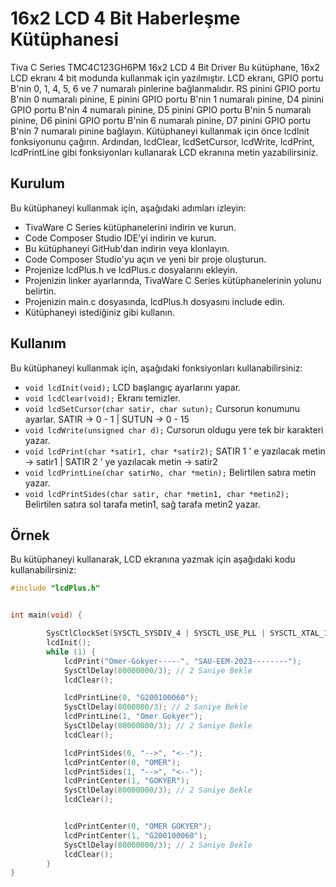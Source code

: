 
# 16x2 LCD 4 Bit Haberleşme Kütüphanesi
Tiva C Series TMC4C123GH6PM 16x2 LCD 4 Bit Driver
Bu kütüphane, 16x2 LCD ekranı 4 bit modunda kullanmak için yazılmıştır. LCD ekranı, GPIO portu B'nin 0, 1, 4, 5, 6 ve 7 numaralı pinlerine bağlanmalıdır. RS pinini GPIO portu B'nin 0 numaralı pinine, E pinini GPIO portu B'nin 1 numaralı pinine, D4 pinini GPIO portu B'nin 4 numaralı pinine, D5 pinini GPIO portu B'nin 5 numaralı pinine, D6 pinini GPIO portu B'nin 6 numaralı pinine, D7 pinini GPIO portu B'nin 7 numaralı pinine bağlayın. Kütüphaneyi kullanmak için önce lcdInit fonksiyonunu çağırın. Ardından, lcdClear, lcdSetCursor, lcdWrite, lcdPrint, lcdPrintLine gibi fonksiyonları kullanarak LCD ekranına metin yazabilirsiniz.

## Kurulum

Bu kütüphaneyi kullanmak için, aşağıdaki adımları izleyin:

- TivaWare C Series kütüphanelerini indirin ve kurun.
- Code Composer Studio IDE'yi indirin ve kurun.
- Bu kütüphaneyi GitHub'dan indirin veya klonlayın.
- Code Composer Studio'yu açın ve yeni bir proje oluşturun.
- Projenize lcdPlus.h ve lcdPlus.c dosyalarını ekleyin.
- Projenizin linker ayarlarında, TivaWare C Series kütüphanelerinin yolunu belirtin.
- Projenizin main.c dosyasında, lcdPlus.h dosyasını include edin.
- Kütüphaneyi istediğiniz gibi kullanın.

## Kullanım

Bu kütüphaneyi kullanmak için, aşağıdaki fonksiyonları kullanabilirsiniz:

- `void lcdInit(void);` LCD başlangıç ayarlarını yapar.
- `void lcdClear(void);` Ekranı temizler.
- `void lcdSetCursor(char satir, char sutun);` Cursorun konumunu ayarlar. SATIR -> 0 - 1 | SUTUN -> 0 - 15
- `void lcdWrite(unsigned char d);` Cursorun oldugu yere tek bir karakteri yazar.
- `void lcdPrint(char *satir1, char *satir2);` SATIR 1 ' e yazılacak metin -> satir1 | SATIR 2 ' ye yazılacak metin -> satir2
- `void lcdPrintLine(char satirNo, char *metin);` Belirtilen satıra metin yazar.
- `void lcdPrintSides(char satir, char *metin1, char *metin2);` Belirtilen satıra sol tarafa metin1, sağ tarafa metin2 yazar.

## Örnek

Bu kütüphaneyi kullanarak, LCD ekranına yazmak için aşağıdaki kodu kullanabilirsiniz:

```c
#include "lcdPlus.h"


int main(void) {

        SysCtlClockSet(SYSCTL_SYSDIV_4 | SYSCTL_USE_PLL | SYSCTL_XTAL_16MHZ | SYSCTL_OSC_MAIN); // 40MHz
        lcdInit();
        while (1) {
            lcdPrint("Omer-Gokyer-----", "SAU-EEM-2023--------");
            SysCtlDelay(80000000/3); // 2 Saniye Bekle
            lcdClear();

            lcdPrintLine(0, "G200100060");
            SysCtlDelay(8000000/3); // 2 Saniye Bekle
            lcdPrintLine(1, "Omer Gokyer");
            SysCtlDelay(80000000/3); // 2 Saniye Bekle
            lcdClear();

            lcdPrintSides(0, "-->", "<--");
            lcdPrintCenter(0, "OMER");
            lcdPrintSides(1, "-->", "<--");
            lcdPrintCenter(1, "GOKYER");
            SysCtlDelay(80000000/3); // 2 Saniye Bekle
            lcdClear();


            lcdPrintCenter(0, "OMER GOKYER");
            lcdPrintCenter(1, "G200100060");
            SysCtlDelay(80000000/3); // 2 Saniye Bekle
            lcdClear();
        }
}

